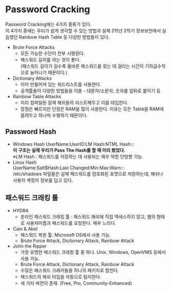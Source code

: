 # Password Cracking
Password Cracking에는 4가지 종류가 있다.  
이 4가지 중에는 우리가 쉽게 생각할 수 있는 방법과 실제 2학년 2학기 정보보안에서 실습했던 Rainbow Hash Table 등 다양한 방법들이 있다.  

- Brute Force Attacks  
  - 모든 가능한 수단이 전부 시행된다.  
  - 패스워드 길이를 아는 것이 좋다.   
  (패스워드 길이가 길수록 올바른 패스워드를 찾는 데 걸리는 시간이 기하급수적으로 늘어나기 때문이다.)  
- Dictionary Attacks
  - 이미 만들어져 있는 워드리스트를 사용한다.  
  - 공격툴들이 다양한 방법들을 이용 - 대문자/소문자, 숫자를 앞뒤로 붙이기 등  
- Rainbow Table Attacks
  - 미리 컴파일된 잠재 해쉬들의 리스트해두고 이를 대입한다.  
  - 장점은 빠르지만 단점은 RAM을 많이 사용한다.
  이유는 모든 Table을 RAM에 올려두고 하나씩 수행하기 때문이다.  


## Password Hash
- Windows Hash
  UserName:UserID:LM Hash:NTML Hash:::  
  **이 구조는 실제 우리가 Pass The Hash를 할 때 미리 봤었다.**  
  ※LM Hash : 패스워드를 저장하는 데 사용되는 매우 약한 단방향 기능.  
- Linux Hash  
  UserName:Salt$Hash:Last Changed:Min:Max:Warn:::  
  /etc/shadows 파일들은 실제 패스워드를 암호화된 포맷으로 저장하는데, 해쉬나 사용자 계정의 정보를 담고 있다.  

## 패스워드 크래킹 툴
- HYDRA  
    - 온라인 패스워드 크래킹 툴 : 패스워드 해쉬에 직접 액세스하지 않고, 웹의 형태로 사용자이름과 패스워드를 요청한다. 매우 느리다.  
- Cain & Abel  
  - 패스워드 복원 툴. Microsoft OS에서 사용 가능.  
  - Brute Force Attack, Dictionary Attack, Rainbow Attack  
- John the Ripper  
  - 가장 유명한 패스워드 크래킹 툴 중 하나. Unix, Windows, OpenVMS 등에서 사용 가능.  
  - Brute Force Attack, Dictionary Attack, Rainbow Attack  
  - 수많은 패스워드 크래커들을 하나의 패키지로 합친다.  
  - 패스워드의 해쉬 타입을 자동으로 탐지한다.  
  - 세 가지 버전이 존재. (Free, Pro, Community-Enhanced)
